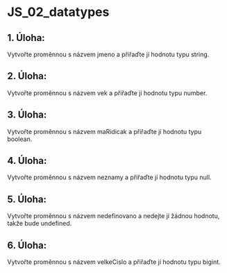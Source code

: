 # JS_02_datatypes

## 1. Úloha:
Vytvořte proměnnou s názvem jmeno a přiřaďte jí hodnotu typu string.

## 2. Úloha:
Vytvořte proměnnou s názvem vek a přiřaďte jí hodnotu typu number.

## 3. Úloha:
Vytvořte proměnnou s názvem maRidicak a přiřaďte jí hodnotu typu boolean.

## 4. Úloha:
Vytvořte proměnnou s názvem neznamy a přiřaďte jí hodnotu typu null.

## 5. Úloha:
Vytvořte proměnnou s názvem nedefinovano a nedejte jí žádnou hodnotu, takže bude undefined.

## 6. Úloha:
Vytvořte proměnnou s názvem velkeCislo a přiřaďte jí hodnotu typu bigint.
